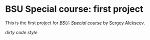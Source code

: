 # BSU Special course: first project

This is the first project for [*BSU: Special course*](http://bsu.by/) by [Sergey Alekseev](http://twitter.com/#!/AlexeevS).

*dirty code style*